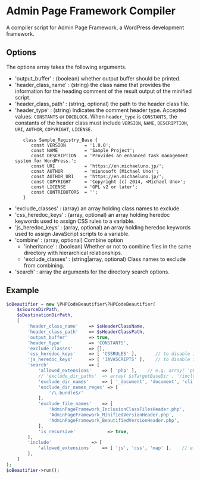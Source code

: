 # Admin Page Framework Compiler
A compiler script for Admin Page Framework, a WordPress development framework.

## Options
The options array takes the following arguments.
- 'output_buffer'       : (boolean) whether output buffer should be printed.
- 'header_class_name'   : (string)  the class name that provides the information for the heading comment of the result output of the minified script.
- 'header_class_path'   : (string, optional) the path to the header class file.
- 'header_type'         : (string) Indicates the comment header type.  Accepted values: `CONSTANTS` or `DOCBLOCK`.
  When `header_type` is `CONSTANTS`, the constants of the header class must include `VERSION`, `NAME`, `DESCRIPTION`, `URI`, `AUTHOR`, `COPYRIGHT`, `LICENSE`.
  ```
     class Sample_Registry_Base {
        const VERSION       = '1.0.0';
        const NAME          = 'Sample Project';
        const DESCRIPTION   = 'Provides an enhanced task management system for WordPress.';
        const URI           = 'https://en.michaeluno.jp/';
        const AUTHOR        = 'miunosoft (Michael Uno)';
        const AUTHOR_URI    = 'https://en.michaeluno.jp/';
        const COPYRIGHT     = 'Copyright (c) 2014, <Michael Uno>';
        const LICENSE       = 'GPL v2 or later';
        const CONTRIBUTORS  = '';
     }
  ``` 
- 'exclude_classes'     : (array)        an array holding class names to exclude.
- 'css_heredoc_keys'    : (array, optional) an array holding heredoc keywords used to assign CSS rules to a variable.
- 'js_heredoc_keys'     : (array, optional) an array holding heredoc keywords used to assign JavaScript scripts to a variable.
- 'combine' : (array, optional) Combine option
  - 'inheritance' : (boolean) Whether or not to combine files in the same directory with hierarchical relationships.
  - 'exclude_classes' : (string|array, optional)  Class names to exclude from combining.
- 'search'              : array        the arguments for the directory search options.

## Example
```php
$oBeautifier = new \PHPCodeBeautifier\PHPCodeBeautifier(
    $sSourceDirPath,
    $sDestinationDirPath,
    [
        'header_class_name'    => $sHeaderClassName,
        'header_class_path'    => $sHeaderClassPath,
        'output_buffer'        => true,
        'header_type'          => 'CONSTANTS',
        'exclude_classes'      => [],
        'css_heredoc_keys'     => [ 'CSSRULES' ],       // to disable inline CSS minification, set an empty array
        'js_heredoc_keys'      => [ 'JAVASCRIPTS' ],    // to disable inline JavaScript minification, set an empty array
        'search'               => [
            'allowed_extensions'    => [ 'php' ],    // e.g. array( 'php', 'inc' )
            // 'exclude_dir_paths'  => array( $sTargetBaseDir . '/include/class/admin' ),
            'exclude_dir_names'     => [ '_document', 'document', 'cli' ],
            'exclude_dir_names_regex' => [
                '/\.bundle$/'
            ],
            'exclude_file_names'    => [
                'AdminPageFramework_InclusionClassFilesHeader.php',
                'AdminPageFramework_MinifiedVersionHeader.php',
                'AdminPageFramework_BeautifiedVersionHeader.php',
            ],
            'is_recursive'            => true,
        ],
        'include'               => [
            'allowed_extensions'    => [ 'js', 'css', 'map' ],    // e.g. array( 'php', 'inc' )
        ],
    ]
);
$oBeautifier->run();
```